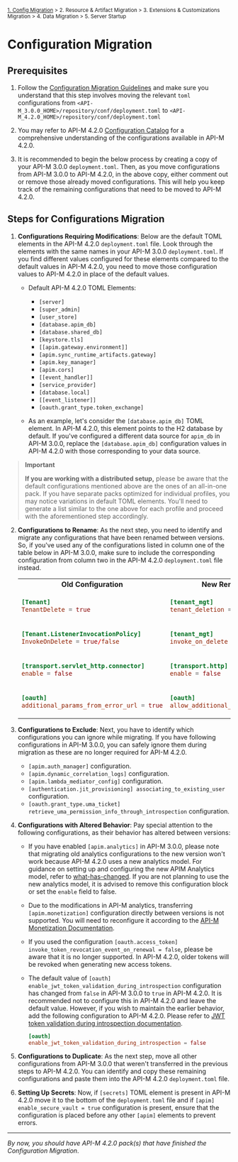 <small> [1. Config Migration](./config-migration.md) > 2. Resource & Artifact Migration > 3. Extensions & Customizations Migration > 4. Data Migration > 5. Server Startup </small>

# Configuration Migration

## Prerequisites

1. Follow the [Configuration Migration Guidelines](../../../general-config-migration.md) and make sure you understand that this step involves moving the relevant `toml` configurations from `<API-M_3.0.0_HOME>/repository/conf/deployment.toml` to `<API-M_4.2.0_HOME>/repository/conf/deployment.toml`

2. You may refer to API-M 4.2.0 [Configuration Catalog](https://apim.docs.wso2.com/en/4.2.0/reference/config-catalog/) for a comprehensive understanding of the configurations available in API-M 4.2.0.

3. It is recommended to begin the below process by creating a copy of your API-M 3.0.0 `deployment.toml`. Then, as you move configurations from API-M 3.0.0 to API-M 4.2.0, in the above copy, either comment out or remove those already moved configurations. This will help you keep track of the remaining configurations that need to be moved to API-M 4.2.0. 


## Steps for Configurations Migration

1.  **Configurations Requiring Modifications**: Below are the default TOML elements in the API-M 4.2.0 `deployment.toml` file. Look through the elements with the same names in your API-M 3.0.0 `deployment.toml`. If you find different values configured for these elements compared to the default values in API-M 4.2.0, you need to move those configuration values to API-M 4.2.0 in place of the default values.

    - Default API-M 4.2.0 TOML Elements:
        - `[server]`
        - `[super_admin]`
        - `[user_store]`
        - `[database.apim_db]`
        - `[database.shared_db]`
        - `[keystore.tls]`
        - `[[apim.gateway.environment]]`
        - `[apim.sync_runtime_artifacts.gateway]`
        - `[apim.key_manager]`
        - `[apim.cors]`
        - `[[event_handler]]`
        - `[service_provider]`
        - `[database.local]`
        - `[[event_listener]]`
        - `[oauth.grant_type.token_exchange]`

    - As an example, let's consider the `[database.apim_db]` TOML element. In API-M 4.2.0, this element points to the H2 database by default. If you've configured a different data source for `apim_db` in API-M 3.0.0, replace the `[database.apim_db]` configuration values in API-M 4.2.0 with those corresponding to your data source.

> **Important**
>
> **If you are working with a distributed setup,** please be aware that the default configurations mentioned above are the ones of an all-in-one pack. If you have separate packs optimized for individual profiles, you may notice variations in default TOML elements. You'll need to generate a list similar to the one above for each profile and proceed with the aforementioned step accordingly.

2. **Configurations to Rename**: As the next step, you need to identify and migrate any configurations that have been renamed between versions. So, if you've used any of the configurations listed in column one of the table below in API-M 3.0.0, make sure to include the corresponding configuration from column two in the API-M 4.2.0 `deployment.toml` file instead.

    <table>
    <tr><td style="text-align: center;"> <b>Old Configuration</b> </td>
    <td style="text-align: center;"> <b>New Renamed Configuration</b> </td></tr>
    <tr><td>

    ```toml
    [Tenant] 
    TenantDelete = true
    ```

    </td><td>

    ```toml
    [tenant_mgt]
    tenant_deletion = true
    ```

    </td></tr><tr></tr><tr><td>

    ```toml
    [Tenant.ListenerInvocationPolicy] 
    InvokeOnDelete = true/false
    ```

    </td><td>

    ```toml
    [tenant_mgt]
    invoke_on_delete = true/false
    ```

    </td></tr><tr></tr><tr><td>

    ```toml
    [transport.servlet_http.connector] 
    enable = false
    ```

    </td><td>

    ```toml
    [transport.http]
    enable = false
    ```

    </td></tr><tr></tr><tr><td>

    ```toml
    [oauth]
    additional_params_from_error_url = true
    ```

    </td><td>

    ```toml
    [oauth] 
    allow_additional_params_from_error_url = true
    ```

    </td></tr>

    </table>

3. **Configurations to Exclude**: Next, you have to identify which configurations you can ignore while migrating. If you have following configurations in API-M 3.0.0, you can safely ignore them during migration as these are no longer required for API-M 4.2.0. 

    - `[apim.auth_manager]` configuration. <!-- used previously for jaggery apps -->
    - `[apim.dynamic_correlation_logs]` configuration. <!-- used previously to enable logs without server restart -->
    - `[apim.lambda_mediator_config]` configuration. <!-- not required as  parameter passing is enabled by default in 4.2.0+. -->
    - `[authentication.jit_provisioning] associating_to_existing_user` configuration. <!-- fix for WSO2-2021-1573 which does not affect APIM 4.2.0 -->
    - `[oauth.grant_type.uma_ticket] retrieve_uma_permission_info_through_introspection` configuration.



4. **Configurations with Altered Behavior**: Pay special attention to the following configurations, as their behavior has altered between versions:

   - If you have enabled `[apim.analytics]` in API-M 3.0.0, please note that migrating old analytics configurations to the new version won't work because API-M 4.2.0 uses a new analytics model. For guidance on setting up and configuring the new APIM Analytics model, refer to [what-has-changed](../../../what-has-changed.md#major-changes-in-api-manager-420). If you are not planning to use the new analytics model, it is advised to remove this configuration block or set the `enable` field to false.
  
   - Due to the modifications in API-M analytics, transferring `[apim.monetization]` configuration directly between versions is not supported. You will need to reconfigure it according to the [API-M Monetization Documentation](https://apim.docs.wso2.com/en/4.2.0/design/api-monetization/monetizing-an-api/).

   - If you used the configuration `[oauth.access_token] invoke_token_revocation_event_on_renewal = false`, please be aware that it is no longer supported. In API-M 4.2.0, older tokens will be revoked when generating new access tokens.

   - The default value of `[oauth] enable_jwt_token_validation_during_introspection` configuration has changed from `false` in API-M 3.0.0 to `true` in API-M 4.2.0. It is recommended not to configure this in API-M 4.2.0 and leave the default value. However, if you wish to maintain the earlier behavior, add the following configuration to API-M 4.2.0. Please refer to [JWT token validation during introspection documentation](https://apim.docs.wso2.com/en/3.0.0/learn/api-security/openid-connect/obtaining-user-profile-information-with-openid-connect/).
        ```toml
        [oauth]
        enable_jwt_token_validation_during_introspection = false
        ``` 
        
 

5. **Configurations to Duplicate**: As the next step, move all other configurations from API-M 3.0.0 that weren't transferred in the previous steps to API-M 4.2.0. You can identify and copy these remaining configurations and paste them into the API-M 4.2.0 `deployment.toml` file. 

6. **Setting Up Secrets**: Now, if `[secrets]` TOML element is present in API-M 4.2.0 move it to the bottom of the `deployment.toml` file and if `[apim] enable_secure_vault = true` configuration is present, ensure that the configuration is placed before any other `[apim]` elements to prevent errors.

---
*By now, you should have API-M 4.2.0 pack(s) that have finished the Configuration Migration*.
